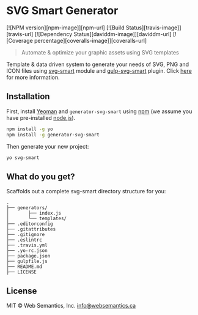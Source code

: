 # SVG Smart Generator   
[![NPM version][npm-image]][npm-url] [![Build Status][travis-image]][travis-url] [![Dependency Status][daviddm-image]][daviddm-url] [![Coverage percentage][coveralls-image]][coveralls-url]
> Automate &amp; optimize your graphic assets using SVG templates

Template & data driven system to generate your needs of SVG, PNG and ICON files using [svg-smart](https://github.com/websemantics/svg-smart) module and [gulp-svg-smart](https://github.com/websemantics/gulp-svg-smart) plugin. Click [here](https://github.com/websemantics/svg-smart) for more information.

## Installation

First, install [Yeoman](http://yeoman.io) and `generator-svg-smart` using [npm](https://www.npmjs.com/) (we assume you have pre-installed [node.js](https://nodejs.org/)).

```bash
npm install -g yo
npm install -g generator-svg-smart
```

Then generate your new project:

```bash
yo svg-smart
```

## What do you get?

Scaffolds out a complete svg-smart directory structure for you:

```
.
├── generators/
│       ├── index.js
│       └── templates/
├── .editorconfig
├── .gitattributes
├── .gitignore
├── .eslintrc
├── .travis.yml
├── .yo-rc.json
├── package.json
├── gulpfile.js
├── README.md
├── LICENSE
```

## License

MIT © Web Semantics, Inc. <info@websemantics.ca>
